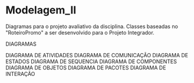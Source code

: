 # Modelagem_II

Diagramas para o projeto avaliativo da disciplina. 
Classes baseadas no "RoteiroPromo" a ser desenvolvido para o Projeto Integrador.


DIAGRAMAS

DIAGRAMA DE ATIVIDADES
DIAGRAMA DE COMUNICAÇÃO
DIAGRAMA DE ESTADOS
DIAGRAMA DE SEQUENCIA
DIAGRAMA DE COMPONENTES
DIAGRAMA DE OBJETOS
DIAGRAMA DE PACOTES
DIAGRAMA DE INTERAÇÃO
